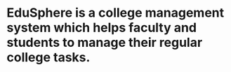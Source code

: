 # EduSphere is a college management system which helps faculty and students to manage their regular college tasks.